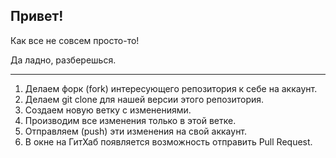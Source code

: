 ## Привет!

Как все не совсем просто-то!

Да ладно, разберешься.

---

1. Делаем форк (fork) интересующего репозитория к себе на аккаунт.
2. Делаем git clone для нашей версии этого репозитория.
3. Создаем новую ветку с изменениями.
4. Производим все изменения только в этой ветке.
5. Отправляем (push) эти изменения на свой аккаунт.
6. В окне на ГитХаб появляется возможность отправить Pull Request.